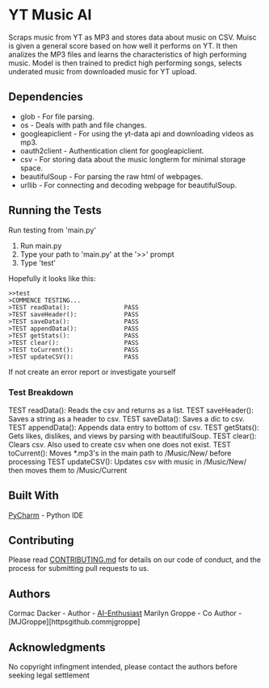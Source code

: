 # YT Music AI

Scraps music from YT as MP3 and stores data about music on CSV. Muisc is given a general score based on how well
it performs on YT. It then analizes the MP3 files and learns the characteristics of high performing music. Model is then trained to predict high performing songs, selects underated music from downloaded music for YT upload.

## Dependencies

* glob - For file parsing.
* os - Deals with path and file changes.
* googleapiclient - For using the yt-data api and downloading videos as mp3.
* oauth2client - Authentication client for googleapiclient.
* csv - For storing data about the music longterm for minimal storage space.
* beautifulSoup - For parsing the raw html of webpages.
* urllib - For connecting and decoding webpage for beautifulSoup.

## Running the Tests

Run testing from 'main.py'
1. Run main.py
2. Type your path to 'main.py' at the '>>' prompt
3. Type 'test'

Hopefully it looks like this:
```
>>test
>COMMENCE TESTING...
>TEST readData():				PASS
>TEST saveHeader():				PASS
>TEST saveData():				PASS
>TEST appendData():				PASS
>TEST getStats():				PASS
>TEST clear():					PASS
>TEST toCurrent():				PASS
>TEST updateCSV():				PASS
```
If not create an error report or investigate yourself

### Test Breakdown

TEST readData():	Reads the csv and returns as a list.
TEST saveHeader():	Saves a string as a header to csv.
TEST saveData():	Saves a dic to csv.
TEST appendData():	Appends data entry to bottom of csv.
TEST getStats():	Gets likes, dislikes, and views by parsing with beautifulSoup.
TEST clear():		Clears csv. Also used to create csv when one does not exist.
TEST toCurrent():	Moves *.mp3's in the main path to /Music/New/ before processing
TEST updateCSV():	Updates csv with music in /Music/New/ then moves them to /Music/Current

## Built With

 [PyCharm](httpswww.jetbrains.com/pycharm/) - Python IDE 
 
## Contributing

Please read [CONTRIBUTING.md](httpsgist.github.comPurpleBoothb24679402957c63ec426) for details on our code of conduct, and the process for submitting pull requests to us.

## Authors

 Cormac Dacker - Author - [AI-Enthusiast](httpsgithub.comAI-Enthusiast)
 Marilyn Groppe - Co Author - [MJGroppe][httpsgithub.commjgroppe]


## Acknowledgments

 No copyright infingment intended, please contact the authors before seeking legal settlement
